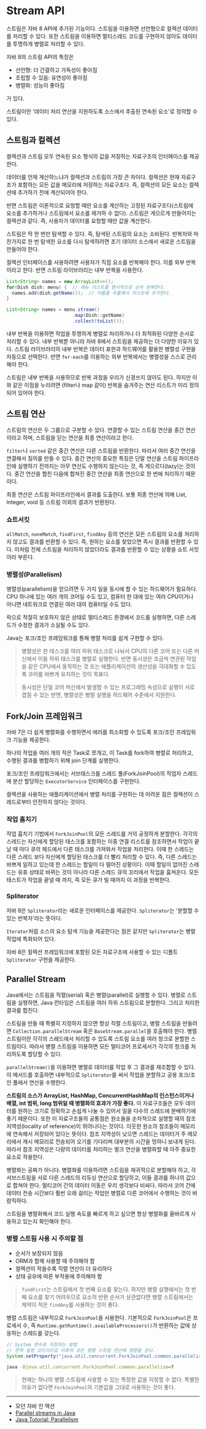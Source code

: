 # Stream API
스트림은 자바 8 API에 추가된 기능이다. 스트림을 이용하면 선언형으로 컬렉션 데이터를 처리할 수 있다. 또한 스트림을 이용하면 멀티스레드 코드를 구현하지 않아도 데이터를 투명하게 병렬로 처리할 수 있다.

자바 8의 스트림 API의 특징은
- 선언형: 더 간결하고 가독성이 좋아짐
- 조립할 수 있음: 유연성이 좋아짐
- 병렬화: 성능이 좋아짐

가 있다.

스트림이란 '데이터 처리 연산을 지원하도록 소스에서 추출된 연속된 요소'로 정의할 수 있다.

## 스트림과 컬렉션
컬렉션과 스트림 모두 연속된 요소 형식의 값을 저장하는 자료구조의 인터페이스를 제공한다.

데이터를 언제 계산하느냐가 컬렉션과 스트림의 가장 큰 차이다. 컬렉션은 현재 자료구조가 포함하는 모든 값을 메모리에 저장하는 자료구조다. 즉, 컬렉션의 모든 요소는 컬렉션에 추가하기 전에 계산되어야 한다.

반면 스트림은 이론적으로 요청할 때만 요소를 계산하는 고정된 자료구조다(스트림에 요소를 추가하거나 스트림에서 요소를 제거하 수 없다). 스트림은 게으르게 만들어지는 컬렉션과 같다. 즉, 사용자가 데이터를 요청할 때만 값을 계산한다.

스트림은 딱 한 번만 탐색할 수 있다. 즉, 탐색된 스트림의 요소는 소비된다. 반복자와 마찬가지로 한 번 탐색한 요소를 다시 탐색하려면 초기 데이터 소스에서 새로운 스트림을 만들어야 한다.

컬렉션 인터페이스를 사용하려면 사용자가 직접 요소를 반복해야 한다. 이를 외부 반복이라고 한다. 반면 스트림 라이브러리는 내부 반복을 사용한다.
``` java
List<String> names = new ArrayList<>();
for(Dish dish: menu) {  // 메뉴 리스트를 명시적으로 순차 반복한다.
  names.add(dish.getName());  // 이름을 추출해서 리스트에 추가한다.
}
```
``` java
List<String> names = menu.stream()
                        .map(Dish::getName)
                        .collect(toList());
```
내부 반복을 이용하면 작업을 투명하게 병렬로 처리하거나 더 최적화된 다양한 순서로 처리할 수 있다. 내부 반복뿐 아니라 자바 8에서 스트림을 제공하는 더 다양한 이유가 있다. 스트림 라이브러리의 내부 반복은 데이터 표현과 하드웨어를 활용한 병렬성 구현을 자동으로 선택한다. 반면 `for-each`를 이용하는 외부 반복에서는 병렬성을 스스로 관리해야 한다.

스트림은 내부 반복을 사용하므로 반복 과정을 우리가 신경쓰지 않아도 된다. 하지만 이와 같은 이점을 누리려면 (filter나 map 같이) 반복을 숨겨주는 연산 리스트가 미리 정의되어 있어야 한다.

## 스트림 연산
스트림의 연산은 두 그룹으로 구분할 수 있다. 연결할 수 있는 스트림 연산을 중간 연산이라고 하며, 스트림을 닫는 연산을 최종 연산이라고 한다.

`filter`나 `sorted` 같은 중간 연산은 다른 스트림을 반환한다. 따라서 여러 중간 연산을 연결해서 질의를 만들 수 있다. 중간 연산의 중요한 특징은 단말 연산을 스트림 파이프라인에 실행하기 전까지는 아무 연산도 수행하지 않는다는 것, 즉 게으르다(lazy)는 것이다. 중간 연산을 합친 다음에 합쳐진 중간 연산을 최종 연산으로 한 번에 처리하기 때문이다.

최종 연산은 스트림 파이프라인에서 결과를 도출한다. 보통 최종 연산에 의해 List, Integer, void 등 스트림 이외의 결과가 반환된다.

### 쇼트서킷
`allMatch`, `noneMatch`, `findFirst`, `findAny` 등의 연산은 모든 스트림의 요소를 처리하지 않고도 결과를 반환할 수 있다. 즉, 원하는 요소를 찾았으면 즉시 결과를 반환할 수 있다. 이처럼 전체 스트림을 처리하지 않았더라도 결과를 반환할 수 있는 상황을 쇼트 서킷이라 부른다.

### 병렬성(Parallelism)
병렬성(parallelism)을 얻으려면 두 가지 일을 동시에 할 수 있는 하드웨어가 필요하다. CPU 하나에 있는 여러 개의 코어일 수도 있고, 컴퓨터 한 대에 있는 여러 CPU이거나 아니면 네트워크로 연결된 여러 대의 컴퓨터일 수도 있다.

락으로 적절히 보호하지 않은 상태로 멀티스레드 환경에서 코드를 실행하면, 다른 스레드가 수정한 결과가 소실될 수도 있다.

Java는 포크/조인 프레임워크를 통해 병렬 처리를 쉽게 구현할 수 있다.

> 병렬성은 한 태스크를 여러 하위 태스크로 나눠서 CPU의 다른 코어 또는 다른 머신에서 이들 하위 태스크를 병렬로 실행한다. 반면 동시성은 조금씩 연관된 작업을 같은 CPU에서 동작하는 것 또는 애플리케이션의 생산성을 극대화할 수 있도록 코어를 바쁘게 유지하는 것이 목표다.

> 동시성은 단일 코어 머신에서 발생할 수 있는 프로그래밍 속성으로 실행이 서로 겹칠 수 있는 반면, 병렬성은 병렬 실행을 하드웨어 수준에서 지원한다.

## Fork/Join 프레임워크
자바 7은 더 쉽게 병렬화를 수행하면서 에러를 최소화할 수 있도록 포크/조인 프레임워크 기능을 제공한다.

하나의 작업을 여러 개의 작은 Task로 쪼개고, 이 Task를 fork하여 병렬로 처리하고, 수행된 결과를 병합하기 위해 join 단계를 실행한다.

포크/조인 프레임워크에서는 서브태스크를 스레드 풀(ForkJoinPool)의 작업자 스레드에 분산 할당하는 `ExecutorService` 인터페이스를 구현한다.

컬렉션을 사용하는 애플리케이션에서 병렬 처리를 구현하는 데 어려운 점은 컬렉션이 스레드로부터 안전하지 않다는 것이다.

### 작업 훔치기
작업 훔치기 기법에서 `ForkJoinPool`의 모든 스레드를 거의 공정하게 분할한다. 각각의 스레드는 자신에게 할당된 태스크를 포함하는 이중 연결 리스트를 참조하면서 작업이 끝날 때 마다 큐의 헤드에서 다른 태스크를 가져와서 작업을 처리한다. 이때 한 스레드는 다른 스레드 보다 자신에게 할당된 태스크를 더 빨리 처리할 수 있다. 즉, 다른 스레드는 바쁘게 일하고 있는데 한 스레드는 할일이 다 떨어진 상황이다. 이때 할일이 없어진 스레드는 유휴 상태로 바뀌는 것이 아니라 다른 스레드 큐의 꼬리에서 작업을 훔쳐온다. 모든 태스트가 작업을 끝낼 때 까지, 즉 모든 큐가 빌 때까지 이 과정을 반복한다.

### Spliterator
자바 8은 `Spliterator`라는 새로운 인터페이스를 제공한다. `Spliterator`는 '분할할 수 있는 반복자'라는 뜻이다.

`Iterator`처럼 소스의 요소 탐색 기능을 제공한다는 점은 같지만 `Spliterator`는 병렬 작업에 특화되어 있다.

자바 8은 컬렉션 프레임워크에 포함된 모든 자료구조에 사용할 수 있는 디폴트 `Spliterator` 구현을 제공한다.

## Parallel Stream
Java에서는 스트림을 직렬(serial) 혹은 병렬(parallel)로 실행할 수 있다. 병렬로 스트림을 실행하면, Java 런타임은 스트림을 여러 하위 스트림으로 분할한다. 그리고 처리한 결과를 합친다.

스트림을 만들 때 특별히 지정하지 않으면 항상 직렬 스트림이고, 병렬 스트림을 만들려면 `Collection.parallelStream` 혹은 `BaseStream.parallel`을 호출해야 한다. 병렬 스트림이란 각각의 스레드에서 처리할 수 있도록 스트림 요소를 여러 청크로 분할한 스트림이다. 따라서 병렬 스트림을 이용하면 모든 멀티코어 프로세서가 각각의 청크를 처리하도록 할당할 수 있다.

`parallelStream()`을 이용하면 병렬로 데이터를 작업 후 그 결과를 재조합할 수 있다. 이 메서드를 호출하면 내부적으로 `Spliterator`를 써서 작업을 분할하고 공용 포크/조인 풀에서 연산을 수행한다.

**스트림의 소스가 ArrayList, HashMap, ConcurrentHashMap의 인스턴스이거나 배열, int 범위, long 범위일 때 병렬화의 효과가 가장 좋다.** 이 자료구조들은 모두 데이터를 원하는 크기로 정확하고 손쉽게 나눌 수 있어서 일을 다수의 스레드에 분배하기에 좋기 때문이다. 또한 이 자료구조들의 공통점은 원소들을 순차적으로 실행할 때의 참조 지역성(locality of reference)이 뛰어나다는 것이다. 이웃한 원소의 참조들이 메모리에 연속해서 저장되어 있다는 뜻이다. 참조 지역성이 낮으면 스레드는 데이터가 주 메모리에서 캐시 메모리로 전송되어 오기를 기다리며 대부분의 시간을 멍하니 보내게 된다. 따라서 참조 지역성은 다량의 데이터를 처리하는 벌크 연산을 병렬화할 때 아주 중요한 요소로 작용한다. 

병렬화는 공짜가 아니다. 병렬화를 이용하려면 스트림을 재귀적으로 분할해야 하고, 각 서브스트림을 서로 다른 스레드의 리듀싱 연산으로 할당하고, 이들 결과를 하나의 값으로 합쳐야 한다. 멀티코어 간의 데이터 이동은 우리 생각보다 비싸다. 따라서 코어 간에 데이터 전송 시간보다 훨씬 오래 걸리는 작업만 병렬로 다른 코어에서 수행하는 것이 바람직하다.

스트림을 병렬화해서 코드 실행 속도를 빠르게 하고 싶으면 항상 병렬화를 올바르게 사용하고 있는지 확인해야 한다.

### 병렬 스트림 사용 시 주의할 점
- 순서가 보장되지 않음
- ORM과 함께 사용할 때 주의해야 함
- 컬렉션이 작을수록 직렬 연산이 더 유리하다
- 상태 공유에 따른 부작용에 주의해야 함

> `findFirst`는 스트림에서 첫 번째 요소를 찾는다. 하지만 병렬 실행에서는 첫 번째 요소를 찾기 어려우므로 요소의 반환 순서가 상관없다면 병렬 스트림에서는 제약이 적은 `findAny`를 사용하는 것이 좋다.

병렬 스트림은 내부적으로 `ForkJoinPool`을 사용한다. 기본적으로 `ForkJoinPool`은 프로세서 수, 즉 `Runtime.getRuntime().availableProcessors()`가 반환하는 값에 상응하는 스레드를 갖는다.

``` java
// System 변수로 지정하는 방법
// 전역 설정 코드이므로 이후의 모든 병렬 스트림 연산에 영향을 준다.
System.setProperty("java.util.concurrent.ForkJoinPool.common.parallelism", String.valueOf(numOfCores)));
```

``` bash
java -Djava.util.concurrent.ForkJoinPool.common.parallelism=7
```
> 현재는 하나의 병렬 스트림에 사용할 수 있는 특정한 값을 지정할 수 없다. 특별한 이유가 없다면 `ForkJoinPool`의 기본값을 그대로 사용하는 것이 좋다.


---
- 모던 자바 인 액션
- [Parallel streams in Java](https://blogs.oracle.com/javamagazine/post/java-parallel-streams-performance-benchmark)
- [Java Tutorial: Parallelism](https://docs.oracle.com/javase/tutorial/collections/streams/parallelism.html)
